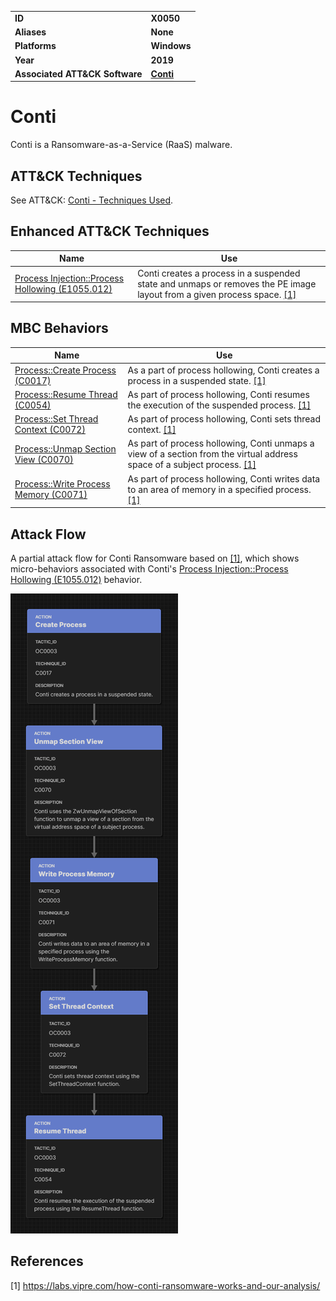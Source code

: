 
<table>
<tr>
<td><b>ID</b></td>
<td><b>X0050</b></td>
</tr>
<tr>
<td><b>Aliases</b></td>
<td><b>None</b></td>
</tr>
<tr>
<td><b>Platforms</b></td>
<td><b>Windows</b></td>
</tr>
<tr>
<td><b>Year</b></td>
<td><b>2019</b></td>
</tr>
<tr>
<td><b>Associated ATT&CK Software</b></td>
<td><b><a href="https://attack.mitre.org/software/S0575/">Conti</b></td>
</tr>
</table>

# Conti

Conti is a Ransomware-as-a-Service (RaaS) malware.

## ATT&CK Techniques

See ATT&CK: [Conti - Techniques Used](https://attack.mitre.org/software/S0575/).

## Enhanced ATT&CK Techniques

|Name|Use|
|---|---|
|[Process Injection::Process Hollowing (E1055.012)](../defense-evasion/process-injection.md)|Conti creates a process in a suspended state and unmaps or removes the PE image layout from a given process space. [[1]](#1)|

## MBC Behaviors

|Name|Use|
|---|---|
|[Process::Create Process (C0017)](../micro-behaviors/process/create-process.md)|As a part of process hollowing, Conti creates a process in a suspended state. [[1]](#1)|
|[Process::Resume Thread (C0054)](../micro-behaviors/process/resume-thread.md)| As part of process hollowing, Conti resumes the execution of the suspended process. [[1]](#1)|
|[Process::Set Thread Context (C0072)](../micro-behaviors/process/set-thread-context.md)| As part of process hollowing, Conti sets thread context. [[1]](#1)|
|[Process::Unmap Section View (C0070)](../micro-behaviors/process/unmap-section-view.md)|As part of process hollowing, Conti unmaps a view of a section from the virtual address space of a subject process. [[1]](#1)|
|[Process::Write Process Memory (C0071)](../micro-behaviors/process/write-process-memory.md)|As part of process hollowing, Conti writes data to an area of memory in a specified process. [[1]](#1)|


## Attack Flow

A partial attack flow for Conti Ransomware based on [[1]](#1), which shows micro-behaviors associated with Conti's [Process Injection::Process Hollowing (E1055.012)](../defense-evasion/process-injection.md) behavior.

![Screenshot of Attack Flow (process hollowing) for Conti Ransomware based on Vipre article.](/xample-malware/AttackFlow/Conti_Process_Hollowing.png)

## References

<a name="1">[1]</a> https://labs.vipre.com/how-conti-ransomware-works-and-our-analysis/
